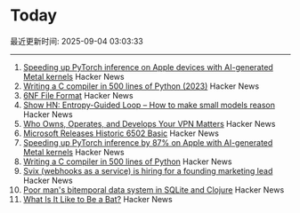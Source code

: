 # Today

最近更新时间: 2025-09-04 03:03:33

--- 
1. [Speeding up PyTorch inference on Apple devices with AI-generated Metal kernels](https://gimletlabs.ai/blog/ai-generated-metal-kernels) Hacker News
2. [Writing a C compiler in 500 lines of Python (2023)](https://vgel.me/posts/c500/) Hacker News
3. [6NF File Format](https://habr.com/en/articles/942516/) Hacker News
4. [Show HN: Entropy-Guided Loop – How to make small models reason](https://github.com/monostate/weave-logprobs-reasoning-loop) Hacker News
5. [Who Owns, Operates, and Develops Your VPN Matters](https://www.opentech.fund/news/who-owns-operates-and-develops-your-vpn-matters-an-analysis-of-transparency-vs-anonymity-in-the-vpn-ecosystem-and-implications-for-users/) Hacker News
6. [Microsoft Releases Historic 6502 Basic](https://github.com/microsoft/BASIC-M6502) Hacker News
7. [Speeding up PyTorch inference by 87% on Apple with AI-generated Metal kernels](https://gimletlabs.ai/blog/ai-generated-metal-kernels) Hacker News
8. [Writing a C compiler in 500 lines of Python](https://vgel.me/posts/c500/) Hacker News
9. [Svix (webhooks as a service) is hiring for a founding marketing lead](https://www.svix.com/careers/?ashby_jid=ca9d34d5-94c9-4729-836a-423725ee8b22) Hacker News
10. [Poor man's bitemporal data system in SQLite and Clojure](https://www.evalapply.org/posts/poor-mans-time-oriented-data-system/index.html) Hacker News
11. [What Is It Like to Be a Bat?](https://en.wikipedia.org/wiki/What_Is_It_Like_to_Be_a_Bat%3F) Hacker News
